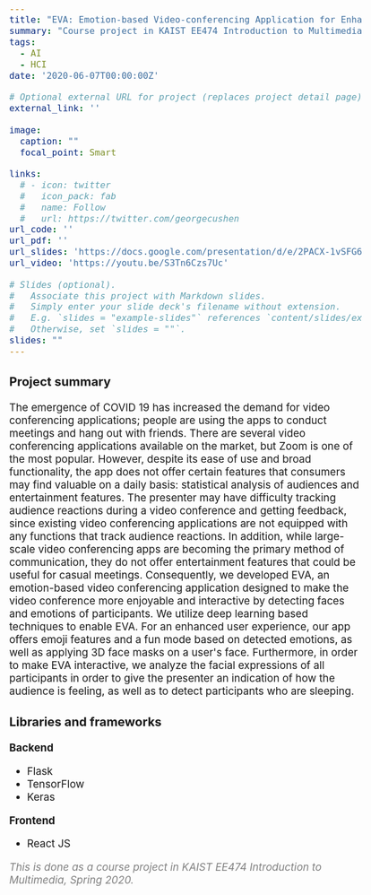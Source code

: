 ```yaml
---
title: "EVA: Emotion-based Video-conferencing Application for Enhanced Interactions in Online Platforms"
summary: "Course project in KAIST EE474 Introduction to Multimedia, Spring 2020"
tags:
  - AI
  - HCI
date: '2020-06-07T00:00:00Z'

# Optional external URL for project (replaces project detail page).
external_link: ''

image:
  caption: ""
  focal_point: Smart

links:
  # - icon: twitter
  #   icon_pack: fab
  #   name: Follow
  #   url: https://twitter.com/georgecushen
url_code: ''
url_pdf: ''
url_slides: 'https://docs.google.com/presentation/d/e/2PACX-1vSFG6XvK4ByuNy8O7Rs5IR6TV8eeS12ec8l0hIehmWdP_aJzfa76CGbaCCIAcSz6g/pub?start=true&loop=false&delayms=3000'
url_video: 'https://youtu.be/S3Tn6Czs7Uc'

# Slides (optional).
#   Associate this project with Markdown slides.
#   Simply enter your slide deck's filename without extension.
#   E.g. `slides = "example-slides"` references `content/slides/example-slides.md`.
#   Otherwise, set `slides = ""`.
slides: ""
---
```


<style>
body{
  font-size: 14pt;
  margin-left: 12%;
  margin-right: 12%;
  /* margin-bottom: -100px; */
}

@media only screen and (max-width: 768px) {
 body {
  font-size: 12pt;
  /* text-align:center; */
  margin-left: 0%;
  margin-right: 0%;
 }
}
</style>

### Project summary

The emergence of COVID 19 has increased the demand for video conferencing applications; people are using the apps to conduct meetings and hang out with friends. There are several video conferencing applications available on the market, but Zoom is one of the most popular. However, despite its ease of use and broad functionality, the app does not offer certain features that consumers may find valuable on a daily basis: statistical analysis of audiences and entertainment features. The presenter may have difficulty tracking audience reactions during a video conference and getting feedback, since existing video conferencing applications are not equipped with any functions that track audience reactions. In addition, while large-scale video conferencing apps are becoming the primary method of communication, they do not offer entertainment features that could be useful for casual meetings. Consequently, we developed EVA, an emotion-based video conferencing application designed to make the video conference more enjoyable and interactive by detecting faces and emotions of participants. We utilize deep learning based techniques to enable EVA. For an enhanced user experience, our app offers emoji features and a fun mode based on detected emotions, as well as applying 3D face masks on a user's face. Furthermore, in order to make EVA interactive, we analyze the facial expressions of all participants in order to give the presenter an indication of how the audience is feeling, as well as to detect participants who are sleeping.

### Libraries and frameworks

**Backend**
- Flask
- TensorFlow
- Keras

**Frontend**
- React JS

<span style="color: gray">
<i>This is done as a course project in KAIST EE474 Introduction to Multimedia, Spring 2020.</i></span>